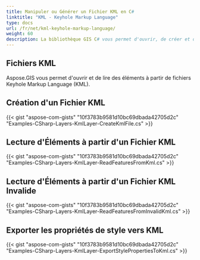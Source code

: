 ```yaml
---
title: Manipuler ou Générer un Fichier KML en C#
linktitle: "KML - Keyhole Markup Language"
type: docs
url: /fr/net/kml-keyhole-markup-language/
weight: 60
description: La bibliothèque GIS C# vous permet d'ouvrir, de créer et de lire des éléments à partir de fichiers Keyhole Markup Language (KML).
---
```


## **Fichiers KML**
Aspose.GIS vous permet d'ouvrir et de lire des éléments à partir de fichiers Keyhole Markup Language (KML).
## **Création d'un Fichier KML**
{{< gist "aspose-com-gists" "10f3783b9581d10bc69dbada42705d2c" "Examples-CSharp-Layers-KmlLayer-CreateKmlFile.cs" >}}
## **Lecture d'Éléments à partir d'un Fichier KML**
{{< gist "aspose-com-gists" "10f3783b9581d10bc69dbada42705d2c" "Examples-CSharp-Layers-KmlLayer-ReadFeaturesFromKml.cs" >}}
## **Lecture d'Éléments à partir d'un Fichier KML Invalide**
{{< gist "aspose-com-gists" "10f3783b9581d10bc69dbada42705d2c" "Examples-CSharp-Layers-KmlLayer-ReadFeaturesFromInvalidKml.cs" >}}
## **Exporter les propriétés de style vers KML**
{{< gist "aspose-com-gists" "10f3783b9581d10bc69dbada42705d2c" "Examples-CSharp-Layers-KmlLayer-ExportStylePropertiesToKml.cs" >}}
